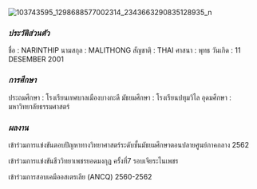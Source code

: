 ![103743595_1298688577002314_2343663290835128935_n](https://user-images.githubusercontent.com/95402837/144480267-f8aa8693-b7c0-46c5-9458-8d4a62f013f4.jpg)

### _ประวัติส่วนตัว_
ชื่อ      : NARINTHIP
นามสกุล  : MALITHONG
สัญชาตฺิ  : THAI
ศาสนา   : พุทธ 
วันเกิด   : 11 DESEMBER 2001

### _การศึกษา_
ประถมศึกษา : โรงเรียนเทศบาลเมืองบางกะดี
มัธยมศึกษา  : โรงเรียนปทุมวิไล
อุดมศึกษา   : มหาวิทยาลัยธรรมศาสตร์ 

### _ผลงาน_

เข้าร่วมการเเข่งขันตอบปัญหาทางวิทยาศาสตร์ระดับชั้นมัธยมศึกษาตอนปลายศูนย์ภาคกลาง 2562

เข้าร่วมการเเข่งขันชีววิทยาเพชรยอดมงกุฏ ครั้งที่7 รอบเจียระไนเพชร
 
เข้าร่วมการสอบเคมีออสเตรเลีย (ANCQ) 2560-2562  
